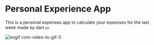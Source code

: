 # Personal Experience App

This is a personal expenses app to calculate your expenses for the last week made by dart 💵

![ezgif com-video-to-gif-3](https://user-images.githubusercontent.com/79986157/152699199-d6680639-0398-4d2e-adb9-5ec061418b57.gif)
